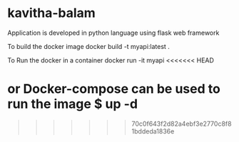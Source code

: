 # kavitha-balam

Application is developed in python language using flask web framework

To build the docker image docker build -t myapi:latest .

To Run the docker in a container docker run -it myapi
<<<<<<< HEAD

or Docker-compose can be used to run the image
\$ <docker-compose PATH> up -d
=======
>>>>>>> 70c0f643f2d82a4ebf3e2770c8f81bddeda1836e
